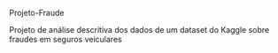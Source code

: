 Projeto-Fraude

Projeto de análise descritiva dos dados de um dataset do Kaggle sobre fraudes em seguros veiculares
